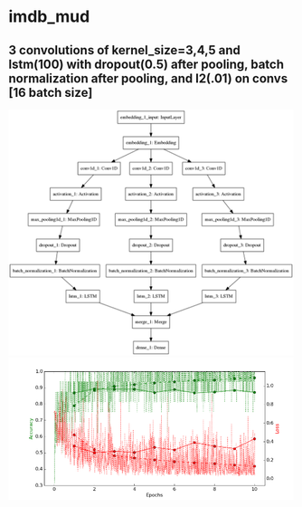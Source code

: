 # imdb_mud

## 3 convolutions of kernel_size=3,4,5 and lstm(100) with dropout(0.5) after pooling, batch normalization after pooling, and l2(.01) on convs [16 batch size]

![diagram](https://github.com/ayenter/imdb_mud/blob/master/model_17/m17_diagram.png)
![graph](https://github.com/ayenter/imdb_mud/blob/master/model_17/m17_r1_e10_graph.png)
